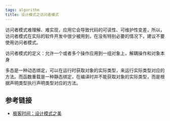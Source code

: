 ```yaml
---
tags: algorithm
title: 设计模式之访问者模式
---
```

访问者模式难理解、难实现，应用它会导致代码的可读性、可维护性变差，所以，访问者模式在实际的软件开发中很少被用到，在没有特别必要的情况下，建议不要使用访问者模式。

访问者模式的定义：允许一个或者多个操作应用到一组对象上，解耦操作和对象本身

多态是一种动态绑定，可以在运行时获取对象的实际类型，来运行实际类型对应的方法。而函数重载是一种静态绑定，在编译时并不能获取对象的实际类型，而是根据声明类型执行声明类型对应的方法。

## 参考链接
- [极客时间：设计模式之美](https://time.geekbang.org/column/article/221852)